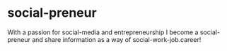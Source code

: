 social-preneur
==============

With a passion for social-media and entrepreneurship I become a social-preneur and share information as a way of social-work-job.career!
